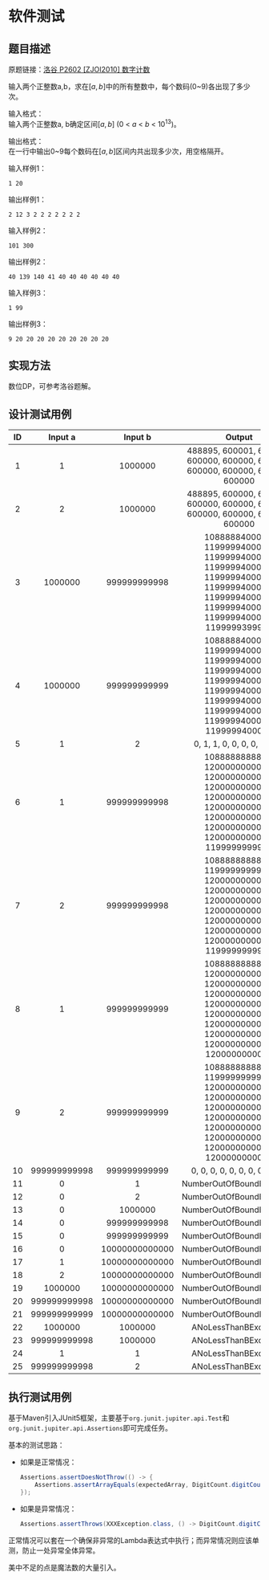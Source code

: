 # 软件测试

## 题目描述

原题链接：[洛谷 P2602 \[ZJOI2010\] 数字计数](https://www.luogu.com.cn/problem/P2602)

输入两个正整数a,b，求在$[a,b]$中的所有整数中，每个数码(0\~9)各出现了多少次。

输入格式：<br>
输入两个正整数a, b确定区间$[a,b]$ ($0$ < $a$ < $b$ < ${10}^{13}$)。

输出格式：<br>
在一行中输出0\~9每个数码在$[a,b]$区间内共出现多少次，用空格隔开。

输入样例1：
```text
1 20
```

输出样例1：
```text
2 12 3 2 2 2 2 2 2 2
```

输入样例2：
```text
101 300
```

输出样例2：
```text
40 139 140 41 40 40 40 40 40 40
```

输入样例3：
```text
1 99
```

输出样例3：
```text
9 20 20 20 20 20 20 20 20 20
```

## 实现方法

数位DP，可参考洛谷题解。

## 设计测试用例

| ID | Input a | Input b | Output |
|:----:|:----:|:----:|:----:|
| 1 | 1 | 1000000 | 488895, 600001, 600000, 600000, 600000, 600000, 600000, 600000, 600000, 600000 |
| 2 | 2 | 1000000 | 488895, 600000, 600000, 600000, 600000, 600000, 600000, 600000, 600000, 600000 |
| 3 | 1000000 | 999999999998 | 1088888400000, 1199999400000, 1199999400000, 1199999400000, 1199999400000, 1199999400000, 1199999400000, 1199999400000, 1199999400000, 1199999399988 |
| 4 | 1000000 | 999999999999 | 1088888400000, 1199999400000, 1199999400000, 1199999400000, 1199999400000, 1199999400000, 1199999400000, 1199999400000, 1199999400000, 1199999400000 |
| 5 | 1 | 2 | 0, 1, 1, 0, 0, 0, 0, 0, 0, 0 |
| 6 | 1 | 999999999998 | 1088888888889, 1200000000000, 1200000000000, 1200000000000, 1200000000000, 1200000000000, 1200000000000, 1200000000000, 1200000000000, 1199999999988 |
| 7 | 2 | 999999999998 | 1088888888889, 1199999999999, 1200000000000, 1200000000000, 1200000000000, 1200000000000, 1200000000000, 1200000000000, 1200000000000, 1199999999988 |
| 8 | 1 | 999999999999 | 1088888888889, 1200000000000, 1200000000000, 1200000000000, 1200000000000, 1200000000000, 1200000000000, 1200000000000, 1200000000000, 1200000000000 |
| 9 | 2 | 999999999999 | 1088888888889, 1199999999999, 1200000000000, 1200000000000, 1200000000000, 1200000000000, 1200000000000, 1200000000000, 1200000000000, 1200000000000 |
| 10 | 999999999998 | 999999999999 | 0, 0, 0, 0, 0, 0, 0, 0, 1, 23 |
| 11 | 0 | 1 | NumberOutOfBoundException |
| 12 | 0 | 2 | NumberOutOfBoundException |
| 13 | 0 | 1000000 | NumberOutOfBoundException |
| 14 | 0 | 999999999998 | NumberOutOfBoundException |
| 15 | 0 | 999999999999 | NumberOutOfBoundException |
| 16 | 0 | 10000000000000 | NumberOutOfBoundException |
| 17 | 1 | 10000000000000 | NumberOutOfBoundException |
| 18 | 2 | 10000000000000 | NumberOutOfBoundException |
| 19 | 1000000 | 10000000000000 | NumberOutOfBoundException |
| 20 | 999999999998 | 10000000000000 | NumberOutOfBoundException |
| 21 | 999999999999 | 10000000000000 | NumberOutOfBoundException |
| 22 | 1000000 | 1000000 | ANoLessThanBException |
| 23 | 999999999998 | 1000000 | ANoLessThanBException |
| 24 | 1 | 1 | ANoLessThanBException |
| 25 | 999999999998 | 2 | ANoLessThanBException |

## 执行测试用例

基于Maven引入JUnit5框架，主要基于`org.junit.jupiter.api.Test`和`org.junit.jupiter.api.Assertions`即可完成任务。

基本的测试思路：
- 如果是正常情况：
    ```java
    Assertions.assertDoesNotThrow(() -> {
        Assertions.assertArrayEquals(expectedArray, DigitCount.digitCount(a, b));
    });
    ```
- 如果是异常情况：
    ```java
    Assertions.assertThrows(XXXException.class, () -> DigitCount.digitCount(a, b));
    ```

正常情况可以套在一个确保非异常的Lambda表达式中执行；而异常情况则应该单测，防止一处异常全体异常。

美中不足的点是魔法数的大量引入。
